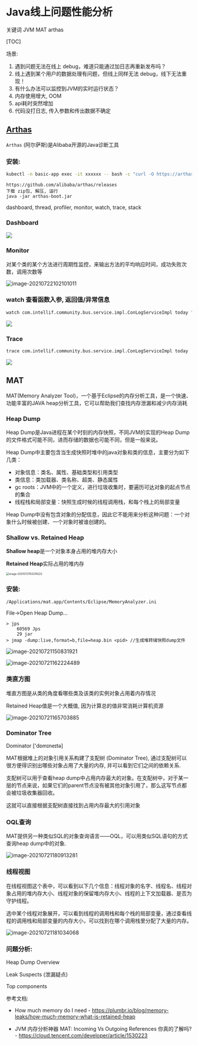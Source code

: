 # Java线上问题性能分析 

关键词  JVM MAT arthas

[TOC]

场景:

1. 遇到问题无法在线上 debug，难道只能通过加日志再重新发布吗？
2. 线上遇到某个用户的数据处理有问题，但线上同样无法 debug，线下无法重现！
3. 有什么办法可以监控到JVM的实时运行状态？
4. 内存使用增大, OOM
5. api耗时突然增加
6. 代码没打日志, 传入参数和传出数据不确定



## [Arthas](https://arthas.aliyun.com/doc/index.html)

`Arthas` (阿尔萨斯)是Alibaba开源的Java诊断工具

### 安装:

```bash
kubectl -n basic-app exec -it xxxxxx -- bash -c "curl -O https://arthas.aliyun.com/arthas-boot.jar&&java -jar arthas-boot.jar"
```

```
https://github.com/alibaba/arthas/releases 
下载 zip包, 解压, 运行
java -jar arthas-boot.jar
```

dashboard, thread, profiler, monitor, watch, trace, stack

### Dashboard

<img src="img/dashboard.png"/>

### Monitor

对某个类的某个方法进行周期性监控，来输出方法的平均响应时间，成功失败次数，调用次数等

![image-20210722102101011](img/image-20210722102101011.png)

### watch 查看函数入参, 返回值/异常信息

```bash
watch com.intellif.community.bus.service.impl.ConLogServiceImpl today "{params, returnObjs}" -x 3
```

<img src="img/watch.png">

### Trace

```bash
trace com.intellif.community.bus.service.impl.ConLogServiceImpl today
```

<img src="img/trace.png">



## MAT

MAT(Memory Analyzer Tool)，一个基于Eclipse的内存分析工具，是一个快速、功能丰富的JAVA heap分析工具，它可以帮助我们查找内存泄漏和减少内存消耗

### **Heap Dump**

Heap Dump是Java进程在某个时刻的内存快照，不同JVM的实现的Heap Dump的文件格式可能不同，进而存储的数据也可能不同，但是一般来说。

Heap Dump中主要包含当生成快照时堆中的java对象和类的信息，主要分为如下几类：

- 对象信息：类名、属性、基础类型和引用类型
- 类信息：类加载器、类名称、超类、静态属性
- gc roots：JVM中的一个定义，进行垃圾收集时，要遍历可达对象的起点节点的集合
- 线程栈和局部变量：快照生成时候的线程调用栈，和每个栈上的局部变量

Heap Dump中没有包含对象的分配信息，因此它不能用来分析这种问题：一个对象什么时候被创建、一个对象时被谁创建的。

### **Shallow vs. Retained Heap**

**Shallow heap**是一个对象本身占用的堆内存大小

**Retained Heap**实际占用的堆内存

<img src="img/image-20210721153218222.png" alt="image-20210721153218222" style="zoom:50%;" />

### 安装:

```
/Applications/mat.app/Contents/Eclipse/MemoryAnalyzer.ini
```

File->Open Heap Dump...

```
> jps 
	60569 Jps
	29 jar
> jmap -dump:live,format=b,file=heap.bin <pid> //生成堆转储快照dump文件
```



![image-20210721150831921](img/image-20210721150831921.png)







 ![image-20210721162224489](img/image-20210721162224489.png)

### **类直方图**

堆直方图是从类的角度看哪些类及该类的实例对象占用着内存情况

Retained Heap值是一个大概值, 因为计算总的值非常消耗计算机资源

![image-20210721165703885](img/image-20210721165703885.png)

### **Dominator Tree**

Dominator ['dɒmɪneɪtə]

MAT根据堆上的对象引用关系构建了支配树 (Dominator Tree), 通过支配树可以很方便得识别出哪些对象占用了大量的内存, 并可以看到它们之间的依赖关系. 

支配树可以用于查看heap dump中占用内存最大的对象。在支配树中，对于某一层的节点来说，如果它们的parent节点没有被其他对象引用了，那么这写节点都会被垃圾收集器回收。

这就可以直接根据支配树直接找到占用内存最大的引用对象

### **OQL查询**

MAT提供另一种类似SQL的对象查询语言——OQL，可以用类似SQL语句的方式查询heap dump中的对象.

![image-20210721180913281](img/image-20210721180913281.png)

### **线程视图**

在线程视图这个表中，可以看到以下几个信息：线程对象的名字、线程名、线程对象占用的堆内存大小、线程对象的保留堆内存大小、线程的上下文加载器、是否为守护线程。

选中某个线程对象展开，可以看到线程的调用栈和每个栈的局部变量，通过查看线程的调用栈和局部变量的内存大小，可以找到在哪个调用栈里分配了大量的内存。

![image-20210721181034068](img/image-20210721181034068.png)

### 问题分析:

Heap Dump Overview

Leak Suspects (泄漏疑点)

Top components



参考文档:

- How much memory do I need - https://plumbr.io/blog/memory-leaks/how-much-memory-what-is-retained-heap

- JVM 内存分析神器 MAT: Incoming Vs Outgoing References 你真的了解吗?- https://cloud.tencent.com/developer/article/1530223
